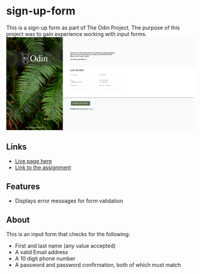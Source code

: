 # sign-up-form
This is a sign-up form as part of The Odin Project. 
The purpose of this project was to gain experience working with input forms.
![](./images/sign-up-form1.png)

## Links
- [Live page here](https://jonathan-d-n.github.io/sign-up-form/)
- [Link to the assignment](https://www.theodinproject.com/lessons/node-path-intermediate-html-and-css-sign-up-form)

## Features
- Displays error messages for form validation

## About
This is an input form that checks for the following:
- First and last name (any value accepted)
- A valid Email address
- A 10 digit phone number
- A password and password confirmation, both of which must match